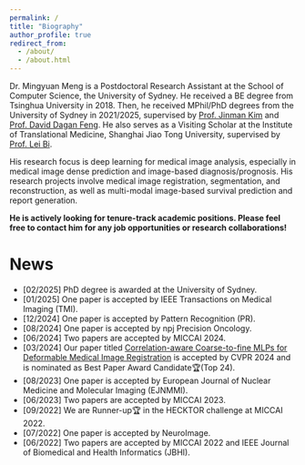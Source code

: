 ```yaml
---
permalink: /
title: "Biography"
author_profile: true
redirect_from: 
  - /about/
  - /about.html
---
```


Dr. Mingyuan Meng is a Postdoctoral Research Assistant at the School of Computer Science, the University of Sydney. He received a BE degree from Tsinghua University in 2018. Then, he received MPhil/PhD degrees from the University of Sydney in 2021/2025, supervised by [Prof. Jinman Kim](https://www.sydney.edu.au/engineering/about/our-people/academic-staff/jinman-kim.html) and [Prof. David Dagan Feng](https://scholar.google.com/citations?user=89py58oAAAAJ&hl=en). He also serves as a Visiting Scholar at the Institute of Translational Medicine, Shanghai Jiao Tong University, supervised by [Prof. Lei Bi](http://lei.bi/).

His research focus is deep learning for medical image analysis, especially in medical image dense prediction and image-based diagnosis/prognosis. His research projects involve medical image registration, segmentation, and reconstruction, as well as multi-modal image-based survival prediction and report generation. 

**He is actively looking for tenure-track academic positions. Please feel free to contact him for any job opportunities or research collaborations!**

News
======
* [02/2025] PhD degree is awarded at the University of Sydney.
* [01/2025] One paper is accepted by IEEE Transactions on Medical Imaging (TMI).
* [12/2024] One paper is accepted by Pattern Recognition (PR).
* [08/2024] One paper is accepted by npj Precision Oncology.
* [06/2024] Two papers are accepted by MICCAI 2024.
* [03/2024] Our paper titled [Correlation-aware Coarse-to-fine MLPs for Deformable Medical Image Registration](https://arxiv.org/abs/2406.00123) is accepted by CVPR 2024 and is nominated as Best Paper Award Candidate🏆(Top 24).
* [08/2023] One paper is accepted by European Journal of Nuclear Medicine and Molecular Imaging (EJNMMI).
* [06/2023] Two papers are accepted by MICCAI 2023.
* [09/2022] We are Runner-up🏆 in the HECKTOR challenge at MICCAI 2022.
* [07/2022] One paper is accepted by NeuroImage. 
* [06/2022] Two papers are accepted by MICCAI 2022 and IEEE Journal of Biomedical and Health Informatics (JBHI).

